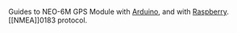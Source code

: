 Guides to NEO-6M GPS Module with [Arduino](https://randomnerdtutorials.com/guide-to-neo-6m-gps-module-with-arduino/), and with [Raspberry](https://randomnerdtutorials.com/email-alert-system-on-location-change-with-raspberry-pi-and-gps-module/).
[[NMEA]]0183 protocol.